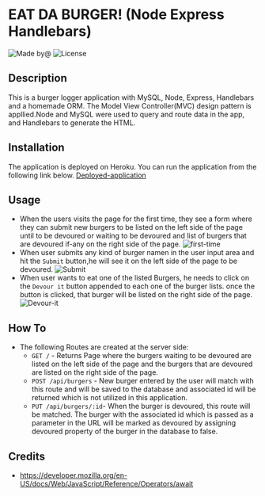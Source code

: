 # EAT DA BURGER!  (Node Express Handlebars)
![Made by@](https://img.shields.io/badge/License-haymanot-brightgreen.svg)
![License](https://img.shields.io/badge/License-none-blue.svg)

## Description
This is a burger logger application with MySQL, Node, Express, Handlebars and a homemade ORM. The Model View Controller(MVC) design pattern is appllied.Node and MySQL were used to query and route data in the app, and Handlebars to generate the HTML.
## Installation
The application is deployed on Heroku. You can run the application from the following link below.
    [Deployed-application](url)
## Usage
* When the users visits the page for the first  time, they see a form where they can submit new burgers to be listed on the left side of the page until to be devoured or waiting to be devoured and list of burgers that are devoured if-any on the right side of the page.
![first-time](/images/Eat-Da-Burgers-user.png)
* When user submits any kind of burger namen in the user input area and hit the `Submit` button,he will see it on the left side of the page to be devoured.
![Submit](/images/Eat-Da-Burgers-submit.png)
* When user wants to eat one of the listed Burgers, he needs to click on the `Devour it` button appended to each one of the burger lists. once the button is clicked, that burger will be listed on the right side of the page.
![Devour-it](/images/Eat-Da-Burgers-devour.png)
## How To
* The following Routes are created at the server side:
  * `GET /` - Returns Page where the burgers waiting to be devoured are listed on the left side of the page and the burgers that are devoured are listed on the right side of the page.
  * `POST /api/burgers` - New burger entered by the user will match with this route and will be saved to the database and associated id will be returned which is not utilized in this application.
   * `PUT /api/burgers/:id`- When the burger is devoured, this route will be matched. The burger with the associated id which is passed as a parameter in the URL will be marked as devoured by
   assigning devoured property of the burger in the database to false.
## Credits
* https://developer.mozilla.org/en-US/docs/Web/JavaScript/Reference/Operators/await

